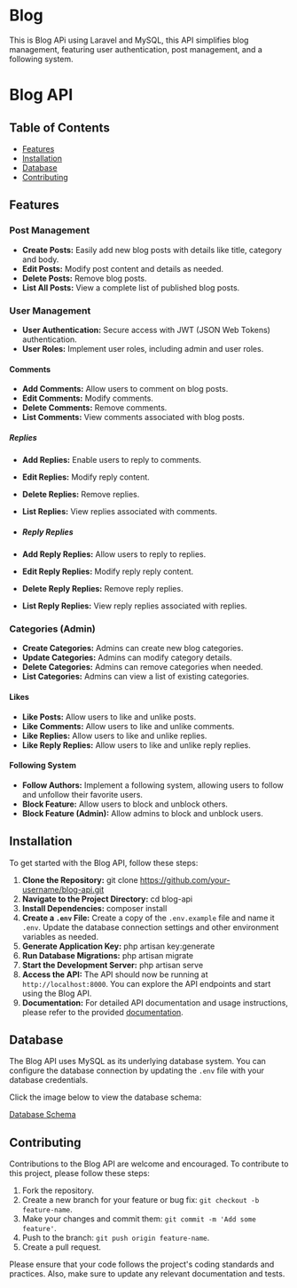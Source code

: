 # Blog
This is Blog APi using Laravel and MySQL, this API simplifies blog management, featuring user authentication, post management, and a following system.
# Blog API

## Table of Contents

- [Features](#features)
- [Installation](#installation)
- [Database](#database)
- [Contributing](#contributing)

## Features

### Post Management

- **Create Posts:** Easily add new blog posts with details like title, category and body.
- **Edit Posts:** Modify post content and details as needed.
- **Delete Posts:** Remove blog posts.
- **List All Posts:** View a complete list of published blog posts.

### User Management

- **User Authentication:** Secure access with JWT (JSON Web Tokens) authentication.
- **User Roles:** Implement user roles, including admin and user roles.

#### Comments

- **Add Comments:** Allow users to comment on blog posts.
- **Edit Comments:** Modify comments.
- **Delete Comments:** Remove comments.
- **List Comments:** View comments associated with blog posts.

##### Replies

- **Add Replies:** Enable users to reply to comments.
- **Edit Replies:** Modify reply content.
- **Delete Replies:** Remove replies.
- **List Replies:** View replies associated with comments.
 
- ##### Reply Replies

- **Add Reply Replies:** Allow users to reply to replies.
- **Edit Reply Replies:** Modify reply reply content.
- **Delete Reply Replies:** Remove reply replies.
- **List Reply Replies:** View reply replies associated with replies.

### Categories (Admin)

- **Create Categories:** Admins can create new blog categories.
- **Update Categories:** Admins can modify category details.
- **Delete Categories:** Admins can remove categories when needed.
- **List Categories:** Admins can view a list of existing categories.

#### Likes

- **Like Posts:** Allow users to like and unlike posts.
- **Like Comments:** Allow users to like and unlike comments.
- **Like Replies:** Allow users to like and unlike replies.
- **Like Reply Replies:** Allow users to like and unlike reply replies.

#### Following System

- **Follow Authors:** Implement a following system, allowing users to follow and unfollow their favorite users.
- **Block Feature:** Allow users to block and unblock others.
- **Block Feature (Admin):** Allow admins to block and unblock users.

## Installation

To get started with the Blog API, follow these steps:
1. **Clone the Repository:**
git clone https://github.com/your-username/blog-api.git
2. **Navigate to the Project Directory:**
cd blog-api
3. **Install Dependencies:**
composer install
4. **Create a `.env` File:**
Create a copy of the `.env.example` file and name it `.env`. Update the database connection settings and other environment variables as needed.
5. **Generate Application Key:**
php artisan key:generate
6. **Run Database Migrations:**
php artisan migrate 
7. **Start the Development Server:**
php artisan serve
8. **Access the API:**
The API should now be running at `http://localhost:8000`. You can explore the API endpoints and start using the Blog API.
9. **Documentation:**
For detailed API documentation and usage instructions, please refer to the provided [documentation](https://documenter.getpostman.com/view/29356608/2s9YJZ5QqM).

## Database

The Blog API uses MySQL as its underlying database system. You can configure the database connection by updating the `.env` file with your database credentials.

Click the image below to view the database schema:

<a href="https://drive.google.com/file/d/1qdlT6pL1LUwXXo56P5QBCttgqJlXvmEJ/view" target="_blank">
    Database Schema
</a>

## Contributing

Contributions to the Blog API are welcome and encouraged. To contribute to this project, please follow these steps:

1. Fork the repository.
2. Create a new branch for your feature or bug fix: `git checkout -b feature-name`.
3. Make your changes and commit them: `git commit -m 'Add some feature'`.
4. Push to the branch: `git push origin feature-name`.
5. Create a pull request.

Please ensure that your code follows the project's coding standards and practices. Also, make sure to update any relevant documentation and tests.

